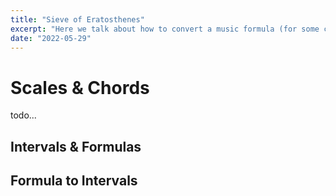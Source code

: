 ```yaml
---
title: "Sieve of Eratosthenes"
excerpt: "Here we talk about how to convert a music formula (for some chord or scale) to an array of intervals, which we can then use to find which notes appear in that given chord or scale."
date: "2022-05-29"
---
```


# Scales & Chords

todo...

## Intervals & Formulas

## Formula to Intervals
